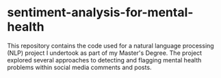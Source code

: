 # sentiment-analysis-for-mental-health
This repository contains the code used for a natural language processing (NLP) project I undertook as part of my Master's Degree. The project explored several approaches to detecting and flagging mental health problems within social media comments and posts.
